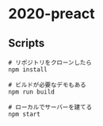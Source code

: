 # 2020-preact

## Scripts
```
# リポジトリをクローンしたら
npm install

# ビルドが必要なデモもある
npm run build

# ローカルでサーバーを建てる
npm start
```
